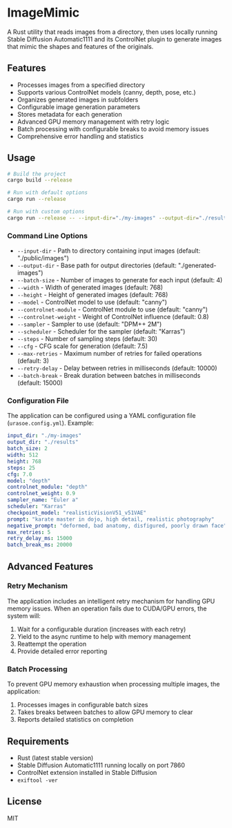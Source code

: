 # ImageMimic

A Rust utility that reads images from a directory, then uses locally running Stable Diffusion Automatic1111 and its ControlNet plugin to generate images that mimic the shapes and features of the originals.

## Features

- Processes images from a specified directory
- Supports various ControlNet models (canny, depth, pose, etc.)
- Organizes generated images in subfolders
- Configurable image generation parameters
- Stores metadata for each generation
- Advanced GPU memory management with retry logic
- Batch processing with configurable breaks to avoid memory issues
- Comprehensive error handling and statistics

## Usage

```bash
# Build the project
cargo build --release

# Run with default options
cargo run --release

# Run with custom options
cargo run --release -- --input-dir="./my-images" --output-dir="./results" --model="depth" --batch-size=2
```

### Command Line Options

- `--input-dir` - Path to directory containing input images (default: "./public/images")
- `--output-dir` - Base path for output directories (default: "./generated-images")
- `--batch-size` - Number of images to generate for each input (default: 4)
- `--width` - Width of generated images (default: 768)
- `--height` - Height of generated images (default: 768)
- `--model` - ControlNet model to use (default: "canny")
- `--controlnet-module` - ControlNet module to use (default: "canny")
- `--controlnet-weight` - Weight of ControlNet influence (default: 0.8)
- `--sampler` - Sampler to use (default: "DPM++ 2M")
- `--scheduler` - Scheduler for the sampler (default: "Karras")
- `--steps` - Number of sampling steps (default: 30)
- `--cfg` - CFG scale for generation (default: 7.5)
- `--max-retries` - Maximum number of retries for failed operations (default: 3)
- `--retry-delay` - Delay between retries in milliseconds (default: 10000)
- `--batch-break` - Break duration between batches in milliseconds (default: 15000)

### Configuration File

The application can be configured using a YAML configuration file (`urasoe.config.yml`). Example:

```yaml
input_dir: "./my-images"
output_dir: "./results"
batch_size: 2
width: 512
height: 768
steps: 25
cfg: 7.0
model: "depth"
controlnet_module: "depth"
controlnet_weight: 0.9
sampler_name: "Euler a"
scheduler: "Karras"
checkpoint_model: "realisticVisionV51_v51VAE"
prompt: "karate master in dojo, high detail, realistic photography"
negative_prompt: "deformed, bad anatomy, disfigured, poorly drawn face"
max_retries: 5
retry_delay_ms: 15000
batch_break_ms: 20000
```

## Advanced Features

### Retry Mechanism

The application includes an intelligent retry mechanism for handling GPU memory issues. When an operation fails due to CUDA/GPU errors, the system will:

1. Wait for a configurable duration (increases with each retry)
2. Yield to the async runtime to help with memory management
3. Reattempt the operation
4. Provide detailed error reporting

### Batch Processing

To prevent GPU memory exhaustion when processing multiple images, the application:

1. Processes images in configurable batch sizes
2. Takes breaks between batches to allow GPU memory to clear
3. Reports detailed statistics on completion

## Requirements

- Rust (latest stable version)
- Stable Diffusion Automatic1111 running locally on port 7860
- ControlNet extension installed in Stable Diffusion
- `exiftool -ver`

## License

MIT
